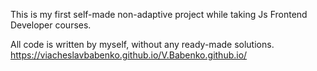 
This is my first self-made non-adaptive project while taking Js Frontend Developer courses.

All code is written by myself, without any ready-made solutions.
https://viacheslavbabenko.github.io/V.Babenko.github.io/
